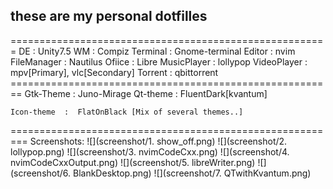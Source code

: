 <h2>these are my personal dotfilles</h2>
=======================================================
    DE          :  Unity7.5
    WM          :  Compiz
    Terminal    :  Gnome-terminal
    Editor      :  nvim
    FileManager :  Nautilus
    Ofiice      :  Libre
    MusicPlayer :  lollypop
    VideoPlayer :  mpv[Primary], vlc[Secondary]
    Torrent     :  qbittorrent
========================================================
    Gtk-Theme   :  Juno-Mirage
    Qt-theme    :  FluentDark[kvantum]

    Icon-theme  :  FlatOnBlack [Mix of several themes..]
=========================================================
Screenshots:
![](screenshot/1. show_off.png)
![](screenshot/2. lollypop.png)
![](screenshot/3. nvimCodeCxx.png)
![](screenshot/4. nvimCodeCxxOutput.png)
![](screenshot/5. libreWriter.png)
![](screenshot/6. BlankDesktop.png)
![](screenshot/7. QTwithKvantum.png)
